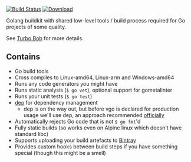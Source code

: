 [![Build Status](https://img.shields.io/travis/function61/buildkit-golang.svg?style=for-the-badge)](https://travis-ci.org/function61/buildkit-golang)
[![Download](https://img.shields.io/docker/pulls/fn61/buildkit-golang.svg?style=for-the-badge)](https://hub.docker.com/r/fn61/buildkit-golang/)

Golang buildkit with shared low-level tools / build process required for Go projects of some quality.

See [Turbo Bob](https://github.com/function61/turbobob) for more details.


Contains
--------

- Go build tools
- Cross compiles to Linux-amd64, Linux-arm and Windows-amd64
- Runs any code generators you might have
- Runs static analysis (`$ go vet`), optional support for gometalinter
- Runs your unit tests (`$ go test`)
- [dep](https://github.com/golang/dep) for dependency management
	- dep is on the way out, but before vgo is declared for production usage we'll use dep,
	  an approach recommended [officially](https://github.com/golang/go/wiki/vgo#current-state)
- Automatically rejects Go code that is not `$ go fmt`'d
- Fully static builds (so works even on Alpine linux which doesn't have standard libc)
- Supports uploading your build artefacts to [Bintray](https://bintray.com/)
- Provides custom hooks between build steps if you have something special (though this might be a smell)
